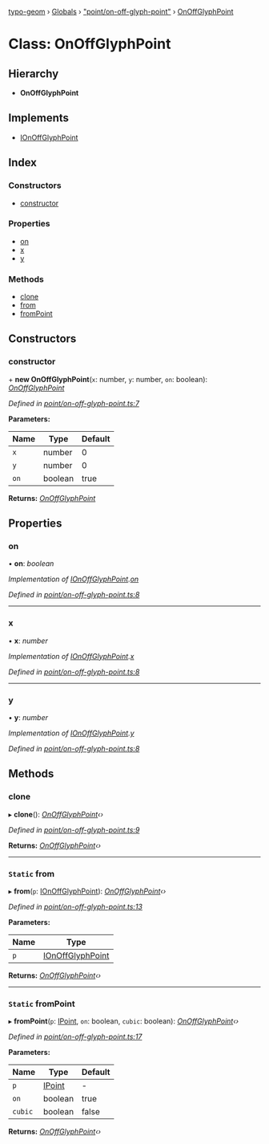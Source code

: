 [typo-geom](../README.md) › [Globals](../globals.md) › ["point/on-off-glyph-point"](../modules/_point_on_off_glyph_point_.md) › [OnOffGlyphPoint](_point_on_off_glyph_point_.onoffglyphpoint.md)

# Class: OnOffGlyphPoint

## Hierarchy

* **OnOffGlyphPoint**

## Implements

* [IOnOffGlyphPoint](../interfaces/_point_interface_.ionoffglyphpoint.md)

## Index

### Constructors

* [constructor](_point_on_off_glyph_point_.onoffglyphpoint.md#constructor)

### Properties

* [on](_point_on_off_glyph_point_.onoffglyphpoint.md#on)
* [x](_point_on_off_glyph_point_.onoffglyphpoint.md#x)
* [y](_point_on_off_glyph_point_.onoffglyphpoint.md#y)

### Methods

* [clone](_point_on_off_glyph_point_.onoffglyphpoint.md#clone)
* [from](_point_on_off_glyph_point_.onoffglyphpoint.md#static-from)
* [fromPoint](_point_on_off_glyph_point_.onoffglyphpoint.md#static-frompoint)

## Constructors

###  constructor

\+ **new OnOffGlyphPoint**(`x`: number, `y`: number, `on`: boolean): *[OnOffGlyphPoint](_point_on_off_glyph_point_.onoffglyphpoint.md)*

*Defined in [point/on-off-glyph-point.ts:7](https://github.com/be5invis/typo-geom/blob/5527277/src/point/on-off-glyph-point.ts#L7)*

**Parameters:**

Name | Type | Default |
------ | ------ | ------ |
`x` | number | 0 |
`y` | number | 0 |
`on` | boolean | true |

**Returns:** *[OnOffGlyphPoint](_point_on_off_glyph_point_.onoffglyphpoint.md)*

## Properties

###  on

• **on**: *boolean*

*Implementation of [IOnOffGlyphPoint](../interfaces/_point_interface_.ionoffglyphpoint.md).[on](../interfaces/_point_interface_.ionoffglyphpoint.md#readonly-on)*

*Defined in [point/on-off-glyph-point.ts:8](https://github.com/be5invis/typo-geom/blob/5527277/src/point/on-off-glyph-point.ts#L8)*

___

###  x

• **x**: *number*

*Implementation of [IOnOffGlyphPoint](../interfaces/_point_interface_.ionoffglyphpoint.md).[x](../interfaces/_point_interface_.ionoffglyphpoint.md#readonly-x)*

*Defined in [point/on-off-glyph-point.ts:8](https://github.com/be5invis/typo-geom/blob/5527277/src/point/on-off-glyph-point.ts#L8)*

___

###  y

• **y**: *number*

*Implementation of [IOnOffGlyphPoint](../interfaces/_point_interface_.ionoffglyphpoint.md).[y](../interfaces/_point_interface_.ionoffglyphpoint.md#readonly-y)*

*Defined in [point/on-off-glyph-point.ts:8](https://github.com/be5invis/typo-geom/blob/5527277/src/point/on-off-glyph-point.ts#L8)*

## Methods

###  clone

▸ **clone**(): *[OnOffGlyphPoint](_point_on_off_glyph_point_.onoffglyphpoint.md)‹›*

*Defined in [point/on-off-glyph-point.ts:9](https://github.com/be5invis/typo-geom/blob/5527277/src/point/on-off-glyph-point.ts#L9)*

**Returns:** *[OnOffGlyphPoint](_point_on_off_glyph_point_.onoffglyphpoint.md)‹›*

___

### `Static` from

▸ **from**(`p`: [IOnOffGlyphPoint](../interfaces/_point_interface_.ionoffglyphpoint.md)): *[OnOffGlyphPoint](_point_on_off_glyph_point_.onoffglyphpoint.md)‹›*

*Defined in [point/on-off-glyph-point.ts:13](https://github.com/be5invis/typo-geom/blob/5527277/src/point/on-off-glyph-point.ts#L13)*

**Parameters:**

Name | Type |
------ | ------ |
`p` | [IOnOffGlyphPoint](../interfaces/_point_interface_.ionoffglyphpoint.md) |

**Returns:** *[OnOffGlyphPoint](_point_on_off_glyph_point_.onoffglyphpoint.md)‹›*

___

### `Static` fromPoint

▸ **fromPoint**(`p`: [IPoint](../modules/_point_interface_.md#ipoint), `on`: boolean, `cubic`: boolean): *[OnOffGlyphPoint](_point_on_off_glyph_point_.onoffglyphpoint.md)‹›*

*Defined in [point/on-off-glyph-point.ts:17](https://github.com/be5invis/typo-geom/blob/5527277/src/point/on-off-glyph-point.ts#L17)*

**Parameters:**

Name | Type | Default |
------ | ------ | ------ |
`p` | [IPoint](../modules/_point_interface_.md#ipoint) | - |
`on` | boolean | true |
`cubic` | boolean | false |

**Returns:** *[OnOffGlyphPoint](_point_on_off_glyph_point_.onoffglyphpoint.md)‹›*
